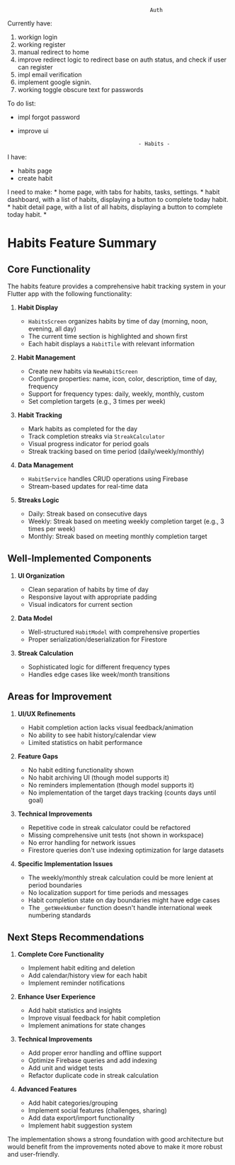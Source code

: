                                                  Auth                                                  
Currently have:
1. workign login
2. working register
3. manual redirect to home
4. improve redirect logic to redirect base on auth status, and check if user can register
5. impl email verification
6. implement google signin.
7. working toggle obscure text for passwords


To do list:
* impl forgot password
* improve ui

                                            - Habits -
I have:
* habits page
* create habit

I need to make:
    * home page, with tabs for habits, tasks, settings.
    * habit dashboard, with a list of habits, displaying a button to complete today habit.
    * habit detail page, with a list of all habits, displaying a button to complete today habit.
    * 
# Habits Feature Summary

## Core Functionality

The habits feature provides a comprehensive habit tracking system in your Flutter app with the following functionality:

1. **Habit Display**
   - `HabitsScreen` organizes habits by time of day (morning, noon, evening, all day)
   - The current time section is highlighted and shown first
   - Each habit displays a `HabitTile` with relevant information

2. **Habit Management**
   - Create new habits via `NewHabitScreen`
   - Configure properties: name, icon, color, description, time of day, frequency
   - Support for frequency types: daily, weekly, monthly, custom
   - Set completion targets (e.g., 3 times per week)

3. **Habit Tracking**
   - Mark habits as completed for the day
   - Track completion streaks via `StreakCalculator`
   - Visual progress indicator for period goals
   - Streak tracking based on time period (daily/weekly/monthly)

4. **Data Management**
   - `HabitService` handles CRUD operations using Firebase
   - Stream-based updates for real-time data

5. **Streaks Logic**
   - Daily: Streak based on consecutive days
   - Weekly: Streak based on meeting weekly completion target (e.g., 3 times per week)
   - Monthly: Streak based on meeting monthly completion target

## Well-Implemented Components

1. **UI Organization**
   - Clean separation of habits by time of day
   - Responsive layout with appropriate padding
   - Visual indicators for current section

2. **Data Model**
   - Well-structured `HabitModel` with comprehensive properties
   - Proper serialization/deserialization for Firestore

3. **Streak Calculation**
   - Sophisticated logic for different frequency types
   - Handles edge cases like week/month transitions

## Areas for Improvement

1. **UI/UX Refinements**
   - Habit completion action lacks visual feedback/animation
   - No ability to see habit history/calendar view
   - Limited statistics on habit performance

2. **Feature Gaps**
   - No habit editing functionality shown
   - No habit archiving UI (though model supports it)
   - No reminders implementation (though model supports it)
   - No implementation of the target days tracking (counts days until goal)

3. **Technical Improvements**
   - Repetitive code in streak calculator could be refactored
   - Missing comprehensive unit tests (not shown in workspace)
   - No error handling for network issues
   - Firestore queries don't use indexing optimization for large datasets

4. **Specific Implementation Issues**
   - The weekly/monthly streak calculation could be more lenient at period boundaries
   - No localization support for time periods and messages
   - Habit completion state on day boundaries might have edge cases
   - The `_getWeekNumber` function doesn't handle international week numbering standards

## Next Steps Recommendations

1. **Complete Core Functionality**
   - Implement habit editing and deletion
   - Add calendar/history view for each habit
   - Implement reminder notifications

2. **Enhance User Experience**
   - Add habit statistics and insights
   - Improve visual feedback for habit completion
   - Implement animations for state changes

3. **Technical Improvements**
   - Add proper error handling and offline support
   - Optimize Firebase queries and add indexing
   - Add unit and widget tests
   - Refactor duplicate code in streak calculation

4. **Advanced Features**
   - Add habit categories/grouping
   - Implement social features (challenges, sharing)
   - Add data export/import functionality
   - Implement habit suggestion system

The implementation shows a strong foundation with good architecture but would benefit from the improvements noted above to make it more robust and user-friendly.